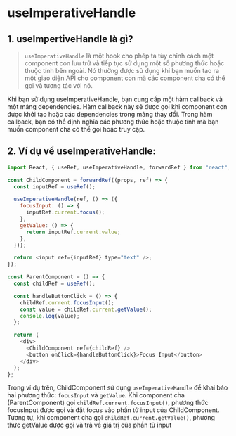 # useImperativeHandle

## 1. useImpertiveHandle là gì?

> `useImperativeHandle` là một hook cho phép ta tùy chỉnh cách một component con lưu trữ và tiếp tục sử dụng một số phương thức hoặc thuộc tính bên ngoài. Nó thường được sử dụng khi bạn muốn tạo ra một giao diện API cho component con mà các component cha có thể gọi và tương tác với nó.

Khi bạn sử dụng useImperativeHandle, bạn cung cấp một hàm callback và một mảng dependencies. Hàm callback này sẽ được gọi khi component con được khởi tạo hoặc các dependencies trong mảng thay đổi. Trong hàm callback, bạn có thể định nghĩa các phương thức hoặc thuộc tính mà bạn muốn component cha có thể gọi hoặc truy cập.

## 2. Ví dụ về useImperativeHandle:

```js
import React, { useRef, useImperativeHandle, forwardRef } from "react";

const ChildComponent = forwardRef((props, ref) => {
  const inputRef = useRef();

  useImperativeHandle(ref, () => ({
    focusInput: () => {
      inputRef.current.focus();
    },
    getValue: () => {
      return inputRef.current.value;
    },
  }));

  return <input ref={inputRef} type="text" />;
});

const ParentComponent = () => {
  const childRef = useRef();

  const handleButtonClick = () => {
    childRef.current.focusInput();
    const value = childRef.current.getValue();
    console.log(value);
  };

  return (
    <div>
      <ChildComponent ref={childRef} />
      <button onClick={handleButtonClick}>Focus Input</button>
    </div>
  );
};
```

Trong ví dụ trên, ChildComponent sử dụng `useImperativeHandle` để khai báo hai phương thức: `focusInput` và `getValue`. Khi component cha (ParentComponent) gọi `childRef.current.focusInput()`, phương thức focusInput được gọi và đặt focus vào phần tử input của ChildComponent. Tương tự, khi component cha gọi `childRef.current.getValue()`, phương thức getValue được gọi và trả về giá trị của phần tử input
